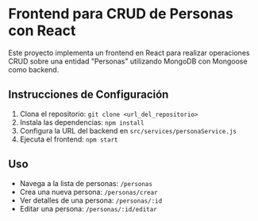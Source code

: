 # Frontend para CRUD de Personas con React

Este proyecto implementa un frontend en React para realizar operaciones CRUD sobre una entidad "Personas" utilizando MongoDB con Mongoose como backend.

## Instrucciones de Configuración

1. Clona el repositorio: `git clone <url_del_repositorio>`
2. Instala las dependencias: `npm install`
3. Configura la URL del backend en `src/services/personaService.js`
4. Ejecuta el frontend: `npm start`

## Uso

- Navega a la lista de personas: `/personas`
- Crea una nueva persona: `/personas/crear`
- Ver detalles de una persona: `/personas/:id`
- Editar una persona: `/personas/:id/editar`
